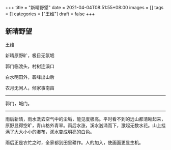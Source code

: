 +++
title = "新晴野望"
date = 2021-04-04T08:51:55+08:00
images = []
tags = []
categories = ["王维"]
draft = false
+++

## 新晴野望

王维

新晴原野旷，极目无氛垢

郭门临渡头，村树连溪口

白水明田外，碧峰出山后

农月无闲人，倾家事南亩

---

郭门，城门。

---

雨后新晴，雨水洗去空气中的尘垢，能见度极高。平时看不到的远山都清晰起来，原野显得空旷，青山格外青翠。雨后水涨，溪水汹涌而下，激起无数水花。山上挂满了大大小小的瀑布，溪水变成明亮的白色。

雨后正是农忙之时，全家都到田里耕作。人的加入，使画面更显生机。
